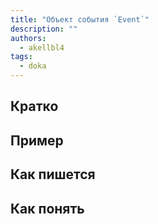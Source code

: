 ```yaml
---
title: "Объект события `Event`"
description: ""
authors:
  - akellbl4
tags:
  - doka
---
```


## Кратко

## Пример

## Как пишется

## Как понять

